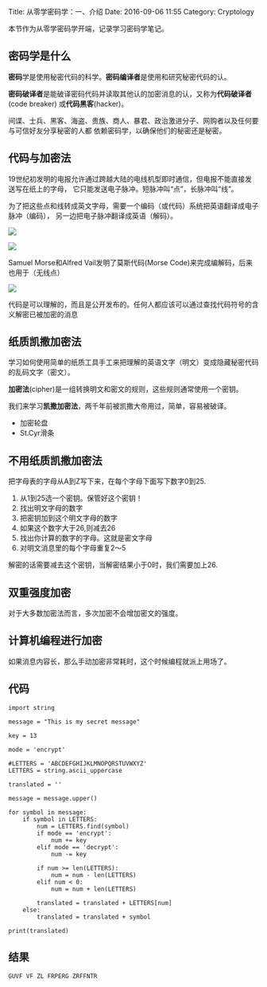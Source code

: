 Title: 从零学密码学：一、介绍
Date: 2016-09-06 11:55
Category: Cryptology


本节作为从零学密码学开端，记录学习密码学笔记。

## 密码学是什么

**密码**学是使用秘密代码的科学。**密码编译者**是使用和研究秘密代码的认。

**密码破译者**是能破译密码代码并读取其他认的加密消息的认，又称为**代码破译者**(code breaker)
或**代码黑客**(hacker)。


间谍、士兵、黑客、海盗、贵族、商人、暴君、政治激进分子、网购者以及任何要与可信好友分享秘密的人都
依赖密码学，以确保他们的秘密还是秘密。

## 代码与加密法

19世纪初发明的电报允许通过跨越大陆的电线机型即时通信，但电报不能直接发送写在纸上的字母，
它只能发送电子脉冲。短脉冲叫“点”，长脉冲叫“线”。

为了把这些点和线转成英文字母，需要一个编码（或代码）系统把英语翻译成电子脉冲（编码），
另一边把电子脉冲翻译成英语（解码）。

![](https://upload.wikimedia.org/wikipedia/commons/thumb/8/8d/Samuel_Morse_1840.jpg/220px-Samuel_Morse_1840.jpg)


![](https://upload.wikimedia.org/wikipedia/commons/c/c9/Alfred_Vail.GIF)

Samuel Morse和Alfred Vail发明了莫斯代码(Morse Code)来完成编解码，后来也用于（无线点）

![](http://i2.buimg.com/1949/5395e67048aece9a.jpg)


代码是可以理解的，而且是公开发布的。任何人都应该可以通过查找代码符号的含义解密已被加密的消息

## 纸质凯撒加密法

学习如何使用简单的纸质工具手工来把理解的英语文字（明文）变成隐藏秘密代码的乱码文字（密文）。

**加密法**(cipher)是一组转换明文和密文的规则，这些规则通常使用一个密钥。

我们来学习**凯撒加密法**，两千年前被凯撒大帝用过，简单，容易被破译。


* 加密轮盘
* St.Cyr滑条

## 不用纸质凯撒加密法

把字母表的字母从A到Z写下来，在每个字母下面写下数字0到25.

1. 从1到25选一个密钥。保管好这个密钥！
2. 找出明文字母的数字
3. 把密钥加到这个明文字母的数字
4. 如果这个数字大于26,则减去26
5. 找出你计算的数字的字母。这就是密文字母
6. 对明文消息里的每个字母重复2～5

解密的话需要减去这个密钥，当解密结果小于0时，我们需要加上26.

## 双重强度加密

对于大多数加密法而言，多次加密不会增加密文的强度。

## 计算机编程进行加密

如果消息内容长，那么手动加密非常耗时，这个时候编程就派上用场了。

## 代码

    import string
    
    message = "This is my secret message"
    
    key = 13
    
    mode = 'encrypt'
    
    #LETTERS = 'ABCDEFGHIJKLMNOPQRSTUVWXYZ'
    LETTERS = string.ascii_uppercase
    
    translated = ''
    
    message = message.upper()
    
    for symbol in message:
        if symbol in LETTERS:
            num = LETTERS.find(symbol)
            if mode == 'encrypt':
                num += key
            elif mode == 'decrypt':
                num -= key
    
            if num >= len(LETTERS):
                num = num - len(LETTERS)
            elif num < 0:
                num = num + len(LETTERS)
    
            translated = translated + LETTERS[num]
        else:
            translated = translated + symbol
    
    print(translated)
    

## 结果 

    GUVF VF ZL FRPERG ZRFFNTR